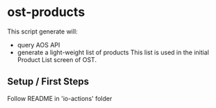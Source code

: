 # ost-products

This script generate will:
* query AOS API 
* generate a light-weight list of products
This list is used in the initial Product List screen of OST.

## Setup / First Steps

Follow README in 'io-actions' folder
